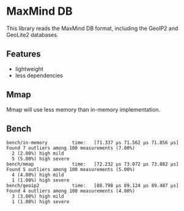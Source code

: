 # MaxMind DB

This library reads the MaxMind DB format, including the GeoIP2 and GeoLite2 databases.

## Features
- lightweight
- less dependencies

## Mmap
Mmap will use less memory than in-memory implementation.

## Bench
```text
bench/in-memory         time:   [71.337 µs 71.562 µs 71.856 µs]
Found 7 outliers among 100 measurements (7.00%)
  2 (2.00%) high mild
  5 (5.00%) high severe
bench/mmap              time:   [72.232 µs 73.072 µs 73.882 µs]
Found 5 outliers among 100 measurements (5.00%)
  4 (4.00%) high mild
  1 (1.00%) high severe
bench/geoip2            time:   [88.798 µs 89.124 µs 89.487 µs]
Found 4 outliers among 100 measurements (4.00%)
  3 (3.00%) high mild
  1 (1.00%) high severe

```

